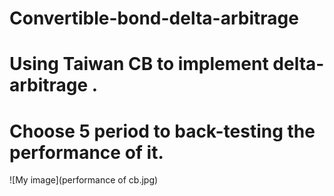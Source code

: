 # Convertible-bond-delta-arbitrage

# Using Taiwan CB to implement delta-arbitrage .
# Choose 5 period to back-testing the performance of it.

![My image](performance of cb.jpg)

